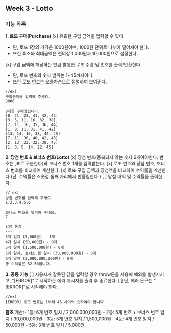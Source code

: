 ## Week 3 - Lotto

### 기능 목록

**1. 로또 구매(Purchase)**
[x] 유효한 구입 금액을 입력할 수 있다.

- 단, 로또 1장의 가격은 1000원이며, 1000원 단위로 나누어 떨어져야 한다.
- 또한 최소와 최대금액은 편의상 1,000원과 10,000원으로 설정한다.

[x] 구입 금액에 해당하는 만큼 발행한 로또 수량 및 번호를 출력/반환한다.

- 단, 로또 번호의 숫자 범위는 1~45까지이다.
- 또한 로또 번호는 오름차순으로 정렬하여 보여준다.

```
//ex)
구입금액을 입력해 주세요.
8000

8개를 구매했습니다.
[8, 21, 23, 41, 42, 43]
[3, 5, 11, 16, 32, 38]
[7, 11, 16, 35, 36, 44]
[1, 8, 11, 31, 41, 42]
[13, 14, 16, 38, 42, 45]
[7, 11, 30, 40, 42, 43]
[2, 13, 22, 32, 38, 45]
[1, 3, 5, 14, 22, 45]
```

**2. 당첨 번호 & 보너스 번호(Lotto)**
[x] 당첨 번호(중복되지 않는 숫자 6개여야한다. 번호는 ,표로 구분한다)와 보너스 번호 1개를 입력받는다.
[x] 로또 번호와 당첨 번호, 보너스 번호를 비교하여 계산한다.
[x] 로또 구입 금액과 당첨액을 비교하여 수익률을 계산한다.(단, 수익률은 소숫점 둘째 자리에서 반올림한다.)
[ ] 당첨 내역 및 수익률을 출력한다.

```
// ex)
당첨 번호를 입력해 주세요.
1,2,3,4,5,6

보너스 번호를 입력해 주세요.
7

당첨 통계
---
3개 일치 (5,000원) - 1개
4개 일치 (50,000원) - 0개
5개 일치 (1,500,000원) - 0개
5개 일치, 보너스 볼 일치 (30,000,000원) - 0개
6개 일치 (2,000,000,000원) - 0개
총 수익률은 62.5%입니다.
```

**3. 공통 기능**
[ ] 사용자가 잘못된 값을 입력할 경우 throw문을 사용해 예외를 발생시키고, "[ERROR]"로 시작하는 에러 메시지를 출력 후 종료한다.
[ ] 단, 에러 문구는 "[ERROR]"로 시작해야 한다.

```
//ex)
[ERROR] 로또 번호는 1부터 45 사이의 숫자여야 합니다.
```

**참조**
계산:- 1등: 6개 번호 일치 / 2,000,000,000원 - 2등: 5개 번호 + 보너스 번호 일치 / 30,000,000원 - 3등: 5개 번호 일치 / 1,500,000원 - 4등: 4개 번호 일치 / 50,000원 - 5등: 3개 번호 일치 / 5,000원
